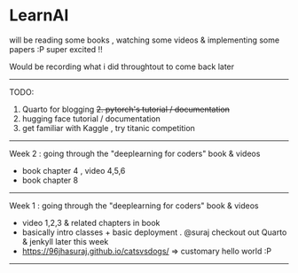 # LearnAI
will be reading some books , watching some videos &amp; implementing some papers :P super excited !!

Would be recording what i did throughtout to come back later
***
TODO:
1. Quarto for blogging
~~2. pytorch's tutorial / documentation~~
3. hugging face tutorial / documentation
4. get familiar with Kaggle , try titanic competition
***
Week 2 : going through the "deeplearning for coders" book & videos
* book chapter 4 , video 4,5,6
* book chapter 8
***
Week 1 : going through the "deeplearning for coders" book & videos
* video 1,2,3 & related chapters in book
* basically intro classes + basic deployment . @suraj checkout out Quarto & jenkyll later this week
* https://96jhasuraj.github.io/catsvsdogs/  => customary hello world :P
***
